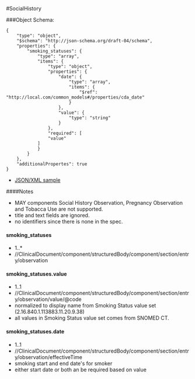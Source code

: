 #SocialHistory

###Object Schema:
```
{
    "type": "object",
    "$schema": "http://json-schema.org/draft-04/schema",
    "properties": {
        "smoking_statuses": {
            "type": "array",
            "items": {
                "type": "object",
                "properties": {
                    "date": {
                        "type": "array",
                        "items": {
                            "$ref": "http://local.com/common_models#/properties/cda_date"
                        }
                    },
                    "value": {
                        "type": "string"
                    }
                },
                "required": [
                "value"
            ]
            }
        }
    },
    "additionalPropertes": true
}
```

- [JSON/XML sample](samples/socialHistory.md)


####Notes
- MAY components Social History Observation, Pregnancy Observation and Tobacca Use are not supported.
- title and text fields are ignored.
- no identifiers since there is none in the spec.

#### smoking_statuses
- 1..*
- //ClinicalDocument/component/structuredBody/component/section/entry/observation

#### smoking_statuses.value
- 1..1
- //ClinicalDocument/component/structuredBody/component/section/entry/observation/value/@code
- normalized to display name from Smoking Status value set (2.16.840.1.113883.11.20.9.38)
- all values in Smoking Status value set comes from SNOMED CT.

#### smoking_statuses.date
- 1..1
- //ClinicalDocument/component/structuredBody/component/section/entry/observation/effectiveTime
- smoking start and end date's for smoker
- either start date or both an be required based on value
